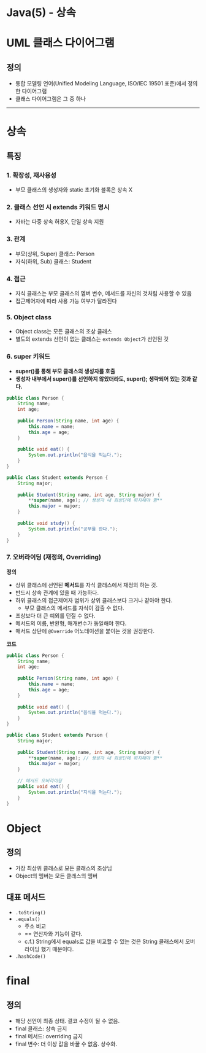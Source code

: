 # Java(5) - 상속

# UML 클래스 다이어그램

## 정의

- 통합 모델링 언어(Unified Modeling Language, ISO/IEC 19501 표준)에서 정의한 다이어그램
- 클래스 다이어그램은 그 중 하나

---

# 상속

## 특징

### 1. 확장성, 재사용성

- 부모 클래스의 생성자와 static 초기화 블록은 상속 X

### 2. 클래스 선언 시 extends 키워드 명시

- 자바는 다중 상속 허용X, 단일 상속 지원

### 3. 관계

- 부모(상위, Super) 클래스: Person
- 자식(하위, Sub) 클래스: Student

### 4. 접근

- 자식 클래스는 부모 클래스의 멤버 변수, 메서드를 자신의 것처럼 사용할 수 있음
- 접근제어자에 따라 사용 가능 여부가 달라진다

### 5. Object class

- Object class는 모든 클래스의 조상 클래스
- 별도의 extends 선언이 없는 클래스는 `extends Object`가 선언된 것

### 6. super 키워드

- **super()를 통해 부모 클래스의 생성자를 호출**
- **생성자 내부에서 super()를 선언하지 않았더라도, super(); 생략되어 있는 것과 같다.**

```java
public class Person {
    String name;
    int age;
    
    public Person(String name, int age) {
        this.name = name;
        this.age = age;
    }
    
    public void eat() {
        System.out.println("음식을 먹는다.");
    }
}
```

```java
public class Student extends Person {
    String major;
    
    public Student(String name, int age, String major) {
        **super(name, age); // 생성자 내 최상단에 위치해야 함**
        this.major = major;
    }
    
    public void study() {
        System.out.println("공부를 한다.");
    }
}
```

### 7. 오버라이딩 (재정의, Overriding)

**정의**

- 상위 클래스에 선언된 **메서드**를 자식 클래스에서 재정의 하는 것.
- 반드시 상속 관계에 있을 때 가능하다.
- 하위 클래스의 접근제어자 범위가 상위 클래스보다 크거나 같아야 한다.
    - 부모 클래스의 메서드를 자식이 감출 수 없다.
- 조상보다 더 큰 예외를 던질 수 없다.
- 메서드의 이름, 반환형, 매개변수가 동일해야 한다.
- 매서드 상단에 `@Override` 어노테이션을 붙이는 것을 권장한다.

**코드**

```java
public class Person {
    String name;
    int age;
    
    public Person(String name, int age) {
        this.name = name;
        this.age = age;
    }
    
    public void eat() {
        System.out.println("음식을 먹는다.");
    }
}
```

```java
public class Student extends Person {
    String major;
    
    public Student(String name, int age, String major) {
        **super(name, age); // 생성자 내 최상단에 위치해야 함**
        this.major = major;
    }
    
    // 메서드 오버라이딩
    public void eat() {
        System.out.println("지식을 먹는다.");
    }
}
```

# Object

## 정의

- 가장 최상위 클래스로 모든 클래스의 조상님
- Object의 멤버는 모든 클래스의 멤버

## 대표 메서드

- `.toString()`
- `.equals()`
    - 주소 비교
    - == 연산자와 기능이 같다.
    - c.f.) String에서 equals로 값을 비교할 수 있는 것은 String 클래스에서 오버라이딩 했기 때문이다.
- `.hashCode()`

# final

## 정의

- 해당 선언이 최종 상태. 결코 수정이 될 수 없음.
- final 클래스: 상속 금지
- final 메서드: overriding 금지
- final 변수: 더 이상 값을 바꿀 수 없음. 상수화.